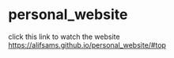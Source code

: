 # personal_website


click this link to watch the website
https://alifsams.github.io/personal_website/#top